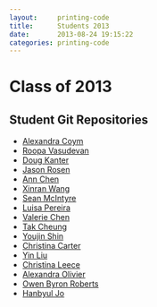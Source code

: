 ```yaml
---
layout:     printing-code
title:      Students 2013
date:       2013-08-24 19:15:22
categories: printing-code
---
```


Class of 2013
=============


Student Git Repositories
------------------------

* [Alexandra Coym](https://github.com/arcoym/printingcodeassignments)
* [Roopa Vasudevan](https://github.com/rouxpz/printing-code)
* [Doug Kanter](https://github.com/dougkanter/printing_code)
* [Jason Rosen](https://github.com/jasonsrosen)
* [Ann Chen](https://github.com/annhchen/PrintingCode)
* [Xinran Wang](https://github.com/xinranwang/PrintingCode)
* [Sean McIntyre](https://github.com/boxysean/itp-printingcode)
* [Luisa Pereira](https://github.com/luisaph/printing_code)
* [Valerie Chen](https://github.com/valeriejean/printingcode)
* [Tak Cheung](https://github.com/gettak/PrintingCode)
* [Youjin Shin](https://github.com/YoujinShin/ThePrintingCode)
* [Christina Carter](https://github.com/itschristinith/printingCode)
* [Yin Liu](https://github.com/yinnie/printingcode)
* [Christina Leece](https://github.com/clleece/PrintingCode)
* [Alexandra Olivier](https://github.com/aolivier/Alex_Printing_Code)
* [Owen Byron Roberts](https://github.com/owenroberts/printing-code)
* [Hanbyul Jo](https://github.com/boonpeel/PrintinCode_Spring2013)